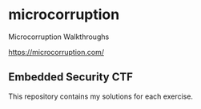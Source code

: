 # microcorruption
Microcorruption Walkthroughs

https://microcorruption.com/

## Embedded Security CTF

This repository contains my solutions for each exercise.
